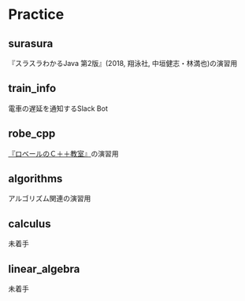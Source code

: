 ﻿# Practice
## surasura  
『スラスラわかるJava 第2版』(2018, 翔泳社, 中垣健志・林満也)の演習用    
## train_info  
電車の遅延を通知するSlack Bot      
## robe_cpp  
[『ロベールのＣ＋＋教室』](http://www7b.biglobe.ne.jp/~robe/cpphtml/)の演習用    
## algorithms  
アルゴリズム関連の演習用    
## calculus  
未着手    
## linear_algebra  
未着手  

